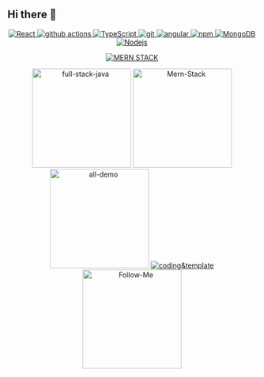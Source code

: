 ## Hi there 👋
<center><p><a href="https://github.com/ranjeetdakshvanshi/">
  <img alt="React" src="https://img.shields.io/badge/-React-45b8d8?style=flat-square&logo=react&logoColor=white" />
  <img alt="github actions" src="https://img.shields.io/badge/-Github_Actions-2088FF?style=flat-square&logo=github-actions&logoColor=white" />
   <img alt="TypeScript" src="https://img.shields.io/badge/-TypeScript-007ACC?style=flat-square&logo=typescript&logoColor=white" />
   <img alt="git" src="https://img.shields.io/badge/-Git-F05032?style=flat-square&logo=git&logoColor=white" />
   <img alt="angular" src="https://img.shields.io/badge/-Angular-DD0031?style=flat-square&logo=angular&logoColor=white" />
  <img alt="npm" src="https://img.shields.io/badge/-NPM-CB3837?style=flat-square&logo=npm&logoColor=white" />
  <img alt="MongoDB" src="https://img.shields.io/badge/-MongoDB-13aa52?style=flat-square&logo=mongodb&logoColor=white" />
  <img alt="Nodejs" src="https://img.shields.io/badge/-Nodejs-43853d?style=flat-square&logo=Node.js&logoColor=white" /></a>
</p>
<a href="https://github.com/ranjeetdakshvanshi/MERN-STACK"><img alt="MERN STACK" src="https://github.com/user-attachments/assets/c03a8a2a-c52c-4d67-8005-02b678d5acef" /></a>
<p>
  <a href="https://github.com/ranjeetdakshvanshi/FULL-STACK-JAVA"><img alt="full-stack-java" width="200px" src="https://github.com/user-attachments/assets/45462e1e-8ab5-460b-b8c3-a20457cfb295"/></a>
  <a href="https://github.com/ranjeetdakshvanshi/MERN-STACK"><img alt="Mern-Stack" width="200px" src="https://github.com/user-attachments/assets/ae6eac97-e92a-4252-8e48-c1181d32b9f5" /></a>
  <a href="https://github.com/ranjeetdakshvanshi/FULL-STACK-JAVA"><img alt="all-demo" width="200px" src="https://github.com/user-attachments/assets/6c92711b-d72e-47df-a1b6-e6029770b808"/></a>
  <a href="#"><img alt="coding&template" src="https://github.com/user-attachments/assets/d5f17a64-5d51-46c6-845c-7de74d54c39c"/></a>
    <a href="https://github.com/ranjeetdakshvanshi/FULL-STACK-JAVA"><img alt="Follow-Me" width="200px" src="https://github.com/user-attachments/assets/780fe397-f866-4da8-9781-5b354ff2f769"/></a>
 </p>
</center>
